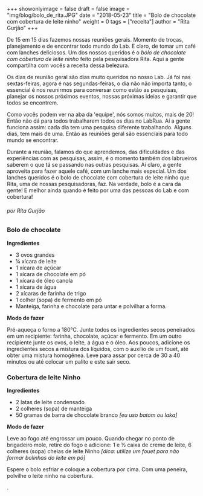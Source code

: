 +++
showonlyimage = false
draft = false
image = "img/blog/bolo_de_rita.JPG"
date = "2018-05-23"
title = "Bolo de chocolate com cobertura de leite ninho"
weight = 0
tags = ["receita"]
author = "Rita Gurjão"
+++


De 15 em 15 dias fazemos nossas reuniões gerais. Momento de trocas, planejamento e de encontrar todo mundo do Lab. E claro, de tomar um café com lanches deliciosos. Um dos nossos queridos é o *bolo de chocolate com cobertura de leite ninho* feito pela pesquisadora Rita. Aqui a gente compartilha com vocês a receita dessa belezura.
<!--more-->

Os dias de reunião geral são dias muito queridos no nosso Lab. Já foi nas sextas-feiras, agora é nas segundas-feiras, o dia não não importa tanto, o essencial é nos reunirmos para conversar como estão as pesquisas, planejar os nossos próximos eventos, nossas próximas ideias e garantir que todos se encontrem.

Como vocês podem ver na aba da 'equipe', nós somos muitos, mais de 20! Então não dá para todos trabalharem todos os dias no LabRua. Aí a gente funciona assim: cada dia tem uma pesquisa diferente trabalhando. Alguns dias, tem mais de uma. Então as reuniões geral são essenciais para todo mundo se encontrar.

Durante a reunião, falamos do que aprendemos, das dificuldades e das experiências com as pesquisas, assim, é o momento também dos labrueiros saberem o que tá se passando nas outras pesquisas. Aí claro, a gente aproveita para fazer aquele café, com um lanche mais especial. Um dos lanches queridos é o bolo de chocolate com cobertura de leite ninho que Rita, uma de nossas pesquisadoras, faz. Na verdade, bolo é a cara da gente! E melhor ainda quando é feito por uma das pessoas do Lab e com cobertura!

###### por Rita Gurjão

### Bolo de chocolate

**Ingredientes**

* 3 ovos grandes
* ¼ xícara de leite
* 1 xícara de açúcar
* 1 xícara de chocolate em pó
* 1 xícara de óleo canola
* 1 xícara de água
* 2 xícaras de farinha de trigo
* 1 colher (sopa) de fermento em pó
* Manteiga, farinha e chocolate para untar e polvilhar a forma.


**Modo de fazer**

Pré-aqueça o forno a 180°C.
Junte todos os ingredientes secos peneirados em um recipiente: farinha, chocolate, açúcar e fermento.
Em um outro recipiente junte os ovos, o leite, a água e o óleo. Aos poucos, adicione os ingredientes secos a mistura dos líquidos, com o auxílio de um fouet, até obter uma mistura homogênea.
Leve para assar por cerca de 30 a 40 minutos ou até colocar um palito e este sair seco.

### Cobertura de leite Ninho

**Ingredientes**


* 2 latas de leite condensado
* 2 colheres (sopa) de manteiga
* 50 gramas de barra de chocolate branco *[eu uso batom ou laka]*  

**Modo de fazer**

Leve ao fogo até engrossar um pouco. Quando chegar no ponto de brigadeiro mole, retire do fogo e adicione:
1 e ½ caixa de creme de leite, 6 colheres (sopa) cheias de leite Ninho *[dica: utilize um fouet para não formar bolinhas do leite em pó]*

Espere o bolo esfriar e coloque a cobertura por cima. Com uma peneira, polvilhe o leite ninho na cobertura.

.
